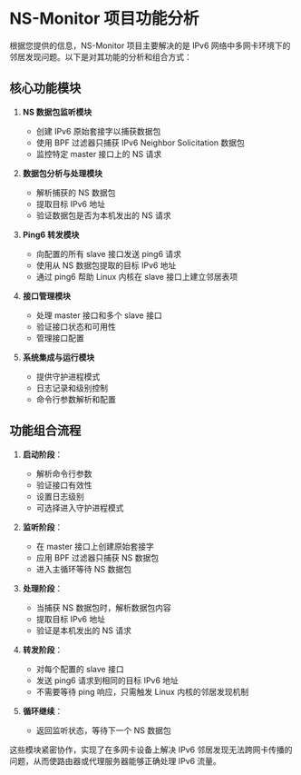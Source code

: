 # NS-Monitor 项目功能分析

根据您提供的信息，NS-Monitor 项目主要解决的是 IPv6 网络中多网卡环境下的邻居发现问题。以下是对其功能的分析和组合方式：

## 核心功能模块

1. **NS 数据包监听模块**
   - 创建 IPv6 原始套接字以捕获数据包
   - 使用 BPF 过滤器只捕获 IPv6 Neighbor Solicitation 数据包
   - 监控特定 master 接口上的 NS 请求

2. **数据包分析与处理模块**
   - 解析捕获的 NS 数据包
   - 提取目标 IPv6 地址
   - 验证数据包是否为本机发出的 NS 请求

3. **Ping6 转发模块**
   - 向配置的所有 slave 接口发送 ping6 请求
   - 使用从 NS 数据包提取的目标 IPv6 地址
   - 通过 ping6 帮助 Linux 内核在 slave 接口上建立邻居表项

4. **接口管理模块**
   - 处理 master 接口和多个 slave 接口
   - 验证接口状态和可用性
   - 管理接口配置

5. **系统集成与运行模块**
   - 提供守护进程模式
   - 日志记录和级别控制
   - 命令行参数解析和配置

## 功能组合流程

1. **启动阶段**：
   - 解析命令行参数
   - 验证接口有效性
   - 设置日志级别
   - 可选择进入守护进程模式

2. **监听阶段**：
   - 在 master 接口上创建原始套接字
   - 应用 BPF 过滤器只捕获 NS 数据包
   - 进入主循环等待 NS 数据包

3. **处理阶段**：
   - 当捕获 NS 数据包时，解析数据包内容
   - 提取目标 IPv6 地址
   - 验证是本机发出的 NS 请求

4. **转发阶段**：
   - 对每个配置的 slave 接口
   - 发送 ping6 请求到相同的目标 IPv6 地址
   - 不需要等待 ping 响应，只需触发 Linux 内核的邻居发现机制

5. **循环继续**：
   - 返回监听状态，等待下一个 NS 数据包

这些模块紧密协作，实现了在多网卡设备上解决 IPv6 邻居发现无法跨网卡传播的问题，从而使路由器或代理服务器能够正确处理 IPv6 流量。